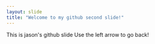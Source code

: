 ```yaml
---
layout: slide
title: "Welcome to my github second slide!"
---
```

This is jason's github slide
Use the left arrow to go back!
